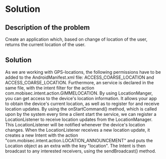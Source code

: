 # Solution

## Description of the problem

Create an application which, based on change of location of the user, returns the current location
of the user.

## Solution

As we are working with GPS-locations, the following permissions have to be added to the
AndroidManifest.xml file: ACCESS_COARSE_LOCATION and ACCESS_COARSE_LOCATION. Furthermore, an service
is declared in the same file, with the intent filter for the action
com.mobisec.intent.action.GIMMELOCATION. By using LocationManger, you can get access to the device's
location information. It allows your app to obtain the device's current location, as well as to
register for and receive location updates. By using the onStartCommand() method, which is called
upon by the system every time a client start the service, we can register a LocationListener to
receive location updates from the LocationManager. This LocationListener will be notified whenever
the device's location changes. When the LocationListener receives a new location update, it creates
a new Intent with the action "com.mobisec.intent.action.LOCATION_ANNOUNCEMENT" and puts the Location
object as an extra with the key "location". The Intent is then broadcast to any interested
receivers, using the sendBroadcast() method.
